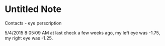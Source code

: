 # Untitled Note

Contacts - eye perscription

5/4/2015 8:05:09 AM
at last check a few weeks ago, my left eye was -1.75, my right eye was -1.25.
